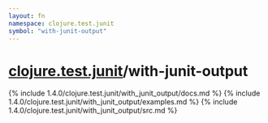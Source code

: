 ```yaml
---
layout: fn
namespace: clojure.test.junit
symbol: "with-junit-output"
---
```


# [clojure.test.junit](../)/with-junit-output

{% include 1.4.0/clojure.test.junit/with_junit_output/docs.md %}
{% include 1.4.0/clojure.test.junit/with_junit_output/examples.md %}
{% include 1.4.0/clojure.test.junit/with_junit_output/src.md %}

